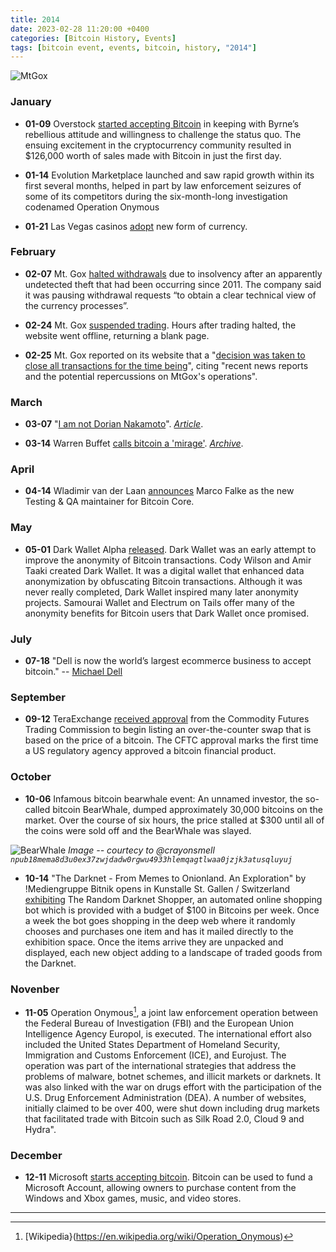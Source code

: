 ```yaml
---
title: 2014  
date: 2023-02-28 11:20:00 +0400
categories: [Bitcoin History, Events]
tags: [bitcoin event, events, bitcoin, history, "2014"]
---
```


![MtGox](https://en.bitcoin.it/w/images/en/e/e1/MtGoxProtest.jpg)

### **January**

* **01-09** Overstock [started accepting Bitcoin](https://web.archive.org/web/20160322120750/http://blogs.marketwatch.com/thetell/2014/01/09/bitcoin-now-accepted-on-overstock-com-through-vc-backed-coinbase/) in keeping with Byrne’s rebellious attitude and willingness to challenge the status quo. The ensuing excitement in the cryptocurrency community resulted in $126,000 worth of sales made with Bitcoin in just the first day.

* **01-14** Evolution Marketplace launched and saw rapid growth within its first several months, helped in part by law enforcement seizures of some of its competitors during the six-month-long investigation codenamed Operation Onymous

* **01-21** Las Vegas casinos [adopt](https://eu.usatoday.com/story/dispatches/2014/01/21/las-vegas-casinos-accepting-bitcoins/4713243/) new form of currency.
 
### **February**
 
* **02-07** Mt. Gox [halted withdrawals](https://www.bloomberg.com/news/articles/2014-02-07/bitcoin-price-falls-as-mt-gox-exchange-halts-activity?leadSource=uverify%20wall) due to insolvency after an apparently undetected theft that had been occurring since 2011. The company said it was pausing withdrawal requests “to obtain a clear technical view of the currency processes”.

* **02-24** Mt. Gox [suspended trading](https://en.bitcoin.it/wiki/Collapse_of_Mt._Gox). Hours after trading halted, the website went offline, returning a blank page.

* **02-25** Mt. Gox reported on its website that a "[decision was taken to close all transactions for the time being](https://www.marketwatch.com/story/mt-gox-says-transactions-closed-for-time-being-2014-02-25?link=MW_home_latest_news)", citing "recent news reports and the potential repercussions on MtGox's operations".

### **March**

* **03-07** "[I am not Dorian Nakamoto](https://p2pfoundation.ning.com/forum/topics/bitcoin-open-source?commentId=2003008%3AComment%3A52186&amp;xg_source=activity)". [*Article*](https://p2pfoundation.ning.com/forum/topics/bitcoin-open-source?commentId=2003008%3AComment%3A52186&amp;xg_source=activity).

* **03-14** Warren Buffet [calls bitcoin a 'mirage'](https://pdl-iphone-cnbc-com.akamaized.net/VCPS/Y2014/M03D14/3000257232/6ED3-SB-0314-Buffett_L.mp4). [*Archive*](https://web.archive.org/web/20170113070447/https://www.cnbc.com/2014/03/14/buffett-blasts-bitcoin-as-mirage-stay-away.html).

### **April**

* **04-14** Wladimir van der Laan [announces](https://bitcoincore.org/en/blog/2016/04/14/maintainer/) Marco Falke as the new Testing & QA maintainer for Bitcoin Core.

### **May**

* **05-01** Dark Wallet Alpha [released](https://github.com/darkwallet/darkwallet/releases/tag/0.1.0). Dark Wallet was an early attempt to improve the anonymity of Bitcoin transactions. Cody Wilson and Amir Taaki created Dark Wallet. It was a digital wallet that enhanced data anonymization by obfuscating Bitcoin transactions. Although it was never really completed, Dark Wallet inspired many later anonymity projects. Samourai Wallet and Electrum on Tails offer many of the anonymity benefits for Bitcoin users that Dark Wallet once promised.

### **July**

* **07-18** "Dell is now the world’s largest ecommerce business to accept bitcoin." -- [Michael Dell](https://twitter.com/MichaelDell/status/490162239983599616?s=20)

### **September**

* **09-12** TeraExchange [received approval](https://www.natlawreview.com/article/first-bitcoin-swap-proposed) from the Commodity Futures Trading Commission to begin listing an over-the-counter swap that is based on the price of a bitcoin. The CFTC approval marks the first time a US regulatory agency approved a bitcoin financial product.

### **October**

* **10-06** Infamous bitcoin bearwhale event: An unnamed investor, the so-called bitcoin BearWhale, dumped approximately 30,000 bitcoins on the market. Over the course of six hours, the price stalled at $300 until all of the coins were sold off and the BearWhale was slayed.

![BearWhale](https://nostr.build/i/nostr.build_92776a1067683ef4950b6164f721f55b2c29b227349e5b35a346202653a55b33.jpg)
*Image -- courtecy to @crayonsmell `npub18mema8d3u0ex37zwjdadw0rgwu4933hlemqagtlwaa0jzjk3atusqluyuj`*

* **10-14** "The Darknet - From Memes to Onionland. An Exploration" by !Mediengruppe Bitnik opens in Kunstalle St. Gallen / Switzerland [exhibiting](https://kunsthallesanktgallen.ch/en/exhibition/the-darknet-in-zusammenarbeit-mit-mediengruppe-bitnik-c280fb8c) The Random Darknet Shopper, an automated online shopping bot which is provided with a budget of $100 in Bitcoins per week. Once a week the bot goes shopping in the deep web where it randomly chooses and purchases one item and has it mailed directly to the exhibition space. Once the items arrive they are unpacked and displayed, each new object adding to a landscape of traded goods from the Darknet.

### **Novenber**

* **11-05** Operation Onymous[^1], a joint law enforcement operation between the Federal Bureau of Investigation (FBI) and the European Union Intelligence Agency Europol, is executed. The international effort also included the United States Department of Homeland Security, Immigration and Customs Enforcement (ICE), and Eurojust. The operation was part of the international strategies that address the problems of malware, botnet schemes, and illicit markets or darknets. It was also linked with the war on drugs effort with the participation of the U.S. Drug Enforcement Administration (DEA). A number of websites, initially claimed to be over 400, were shut down including drug markets that facilitated trade with Bitcoin such as Silk Road 2.0, Cloud 9 and Hydra".


### **December**

* **12-11** Microsoft [starts accepting bitcoin](https://www.theverge.com/2014/12/11/7375771/microsoft-supports-bitcoin-payments). Bitcoin can be used to fund a Microsoft Account, allowing owners to purchase content from the Windows and Xbox games, music, and video stores.

***

[^1]: [Wikipedia}(https://en.wikipedia.org/wiki/Operation_Onymous)
